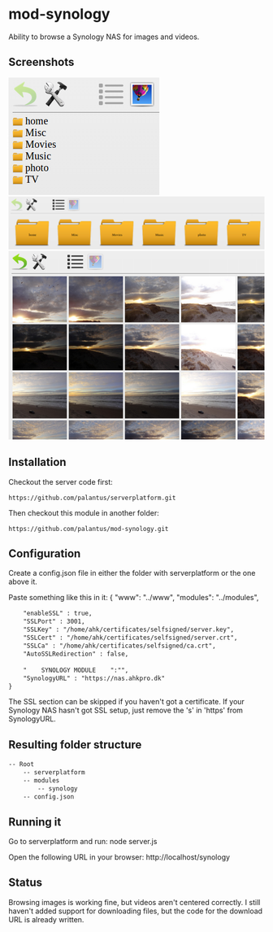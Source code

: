 mod-synology
============

Ability to browse a Synology NAS for images and videos.

## Screenshots ##
![](https://github.com/palantus/mod-synology/blob/master/www/screens/folderlist.png)
![](https://github.com/palantus/mod-synology/blob/master/www/screens/folderlist_thumb.png)
![](https://github.com/palantus/mod-synology/blob/master/www/screens/imagelist_thumb.png)

## Installation ##

Checkout the server code first:

	https://github.com/palantus/serverplatform.git

Then checkout this module in another folder:

	https://github.com/palantus/mod-synology.git


## Configuration ##
Create a config.json file in either the folder with serverplatform or the one above it.

Paste something like this in it:
	{
		"www": "../www",
		"modules": "../modules",

		"enableSSL" : true,
		"SSLPort" : 3001,
		"SSLKey" : "/home/ahk/certificates/selfsigned/server.key",
		"SSLCert" : "/home/ahk/certificates/selfsigned/server.crt",
		"SSLCa" : "/home/ahk/certificates/selfsigned/ca.crt",
		"AutoSSLRedirection" : false,

		"    SYNOLOGY MODULE    ":"",
		"SynologyURL" : "https://nas.ahkpro.dk"
	}

The SSL section can be skipped if you haven't got a certificate. If your Synology NAS hasn't got SSL setup, just remove the 's' in 'https' from SynologyURL.

## Resulting folder structure ##
	-- Root
		-- serverplatform
		-- modules
			-- synology
		-- config.json

## Running it ##
Go to serverplatform and run:
	node server.js

Open the following URL in your browser:
	http://localhost/synology

## Status ##
Browsing images is working fine, but videos aren't centered correctly. I still haven't added support for downloading files, but the code for the download URL is already written.